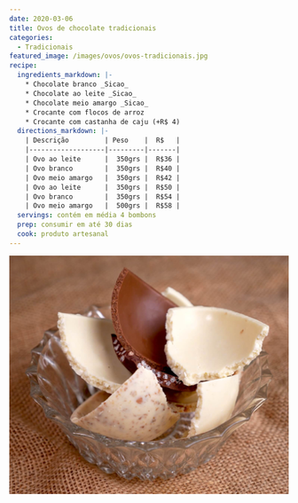 ```yaml
---
date: 2020-03-06
title: Ovos de chocolate tradicionais
categories:
  - Tradicionais
featured_image: /images/ovos/ovos-tradicionais.jpg
recipe:
  ingredients_markdown: |-
    * Chocolate branco _Sicao_
    * Chocolate ao leite _Sicao_
    * Chocolate meio amargo _Sicao_
    * Crocante com flocos de arroz
    * Crocante com castanha de caju (+R$ 4)
  directions_markdown: |-
    | Descrição         | Peso    |  R$   |
    |-------------------|---------|-------|
    | Ovo ao leite      |  350grs |  R$36 |
    | Ovo branco        |  350grs |  R$40 |
    | Ovo meio amargo   |  350grs |  R$42 |
    | Ovo ao leite      |  350grs |  R$50 |
    | Ovo branco        |  350grs |  R$54 |
    | Ovo meio amargo   |  500grs |  R$58 |
  servings: contém em média 4 bombons
  prep: consumir em até 30 dias
  cook: produto artesanal
---
```



![ovos de páscoa tradicionais](/images/ovos/ovos-tradicionais-quebrados.jpg)
